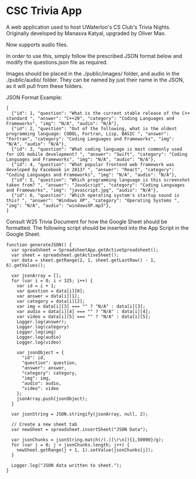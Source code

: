 # CSC Trivia App
A web application used to host UWaterloo's CS Club's Trivia Nights. Originally developed by Manasva Katyal, upgraded by Oliver Mao.

Now supports audio files.

In order to use this, simply follow the prescribed JSON format below and modify the questions.json file as required.

Images should be placed in the ./public/images/ folder, and audio in the ./public/audio/ folder. They can be named by just their name in the JSON, as it will pull from these folders.

JSON Format Example: 
```
[
  {"id": 1, "question": "What is the current stable release of the C++ standard ", "answer": "C++20", "category": "Coding Languages and Frameworks", "img": "N/A", "audio": "N/A"},
  {"id": 2, "question": "Out of the following, what is the oldest programming language: COBOL, Fortran, Lisp, BASIC ", "answer": "Fortran", "category": "Coding Languages and Frameworks", "img": "N/A", "audio": "N/A"},
  {"id": 3, "question": "What coding language is most commonly used for iOS mobile development? ", "answer": "Swift", "category": "Coding Languages and Frameworks", "img": "N/A", "audio": "N/A"},
  {"id": 4, "question": "What popular frontend web framework was developed by Facebook in 2013? ", "answer": "React", "category": "Coding Languages and Frameworks", "img": "N/A", "audio": "N/A"},
  {"id": 5, "question": "Which programming language is this screenshot taken from? ", "answer": "JavaScript", "category": "Coding Languages and Frameworks", "img": "javascript.jpg", "audio": "N/A"},
  {"id": 6, "question": "Which operating system's startup sound is this? ", "answer": "Windows XP", "category": "Operating Systems ", "img": "N/A", "audio": "windowsXP.mp3"},
]
```

Consult W25 Trivia Document for how the Google Sheet should be formatted.
The following script should be inserted into the App Script in the Google Sheet.
```
function generateJSON() {
  var spreadsheet = SpreadsheetApp.getActiveSpreadsheet();
  var sheet = spreadsheet.getActiveSheet();
  var data = sheet.getRange(2, 1, sheet.getLastRow() - 1, 6).getValues();

  var jsonArray = [];
  for (var i = 0; i < 325; i++) {
    var id = i + 1;
    var question = data[i][0];
    var answer = data[i][1];
    var category = data[i][2];
    var img = data[i][3] === "" ? "N/A" : data[i][3];
    var audio = data[i][4] === "" ? "N/A" : data[i][4];
    var video = data[i][5] === "" ? "N/A" : data[i][5];
    Logger.log(answer);
    Logger.log(category)
    Logger.log(img)
    Logger.log(audio)
    Logger.log(video)
    
    var jsonObject = {
      "id": id,
      "question": question,
      "answer": answer,
      "category": category,
      "img": img,
      "audio": audio,
      "video": video
    };
    jsonArray.push(jsonObject);
  }
  
  var jsonString = JSON.stringify(jsonArray, null, 2);
  
  // Create a new sheet tab
  var newSheet = spreadsheet.insertSheet("JSON Data");

  var jsonChunks = jsonString.match(/(.|[\r\n]){1,50000}/g);
  for (var j = 0; j < jsonChunks.length; j++) {
    newSheet.getRange(j + 1, 1).setValue(jsonChunks[j]);
  }

  Logger.log("JSON data written to sheet.");
}
```

